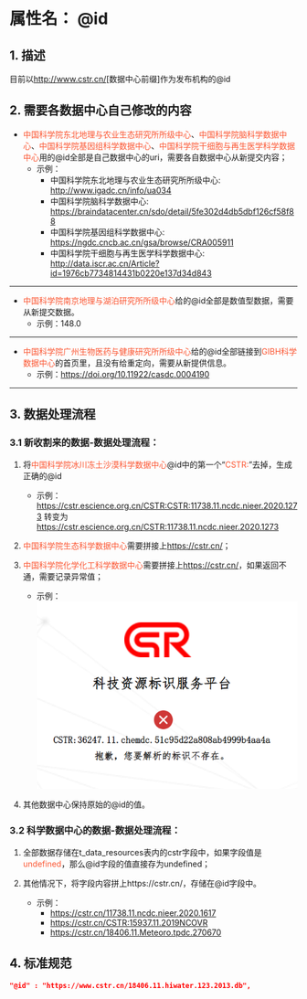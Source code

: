 # 属性名： @id

## 1. 描述
目前以<a href="http://www.cstr.cn" target="_blank">http://www.cstr.cn/</a>[数据中心前缀]作为发布机构的@id

## 2. 需要各数据中心自己修改的内容
  * <font color="#fc5531">中国科学院东北地理与农业生态研究所所级中心</font>、<font color="#fc5531">中国科学院脑科学数据中心</font>、<font color="#fc5531">中国科学院基因组科学数据中心</font>、<font color="#fc5531">中国科学院干细胞与再生医学科学数据中心</font>用的@id全部是自己数据中心的uri，需要各自数据中心从新提交内容；
  &nbsp;
    *  示例：
        +  中国科学院东北地理与农业生态研究所所级中心: <a href="http://www.igadc.cn/info/ua034" target="_blank">http://www.igadc.cn/info/ua034</a>
        +  中国科学院脑科学数据中心: <a href="https://braindatacenter.cn/sdo/detail/5fe302d4db5dbf126cf58f88" target="_blank">https://braindatacenter.cn/sdo/detail/5fe302d4db5dbf126cf58f88</a>
        +  中国科学院基因组科学数据中心: <a href="https://ngdc.cncb.ac.cn/gsa/browse/CRA005911" target="_blank">https://ngdc.cncb.ac.cn/gsa/browse/CRA005911</a>
        +  中国科学院干细胞与再生医学科学数据中心: <a href="http://data.iscr.ac.cn/Article?id=1976cb7734814431b0220e137d34d843" target="_blank">http://data.iscr.ac.cn/Article?id=1976cb7734814431b0220e137d34d843</a>

  ***
  * <font color="#fc5531">中国科学院南京地理与湖泊研究所所级中心</font>给的@id全部是数值型数据，需要从新提交数据。
	  *  示例：148.0
  ***

  * <font color="#fc5531">中国科学院广州生物医药与健康研究所所级中心</font>给的@id全部链接到<font color="#fc5531">GIBH科学数据中心</font>的首页里，且没有给重定向，需要从新提供信息。
	  *  示例：<a href="https://doi.org/10.11922/casdc.0004190" target="_blank">https://doi.org/10.11922/casdc.0004190</a>
  ***
                             
## 3. 数据处理流程
### 3.1 新收割来的数据-数据处理流程：
1. 将<font color="#fc5531">中国科学院冰川冻土沙漠科学数据中心</font>@id中的第一个“<font color="#fc5531">CSTR:</font>”去掉，生成正确的@id
  	*  示例：https://cstr.escience.org.cn/CSTR:CSTR:11738.11.ncdc.nieer.2020.1273 转变为 <a href="https://cstr.escience.org.cn/CSTR:11738.11.ncdc.nieer.2020.1273" target="_blank">https://cstr.escience.org.cn/CSTR:11738.11.ncdc.nieer.2020.1273</a>
2. <font color="#fc5531">中国科学院生态科学数据中心</font>需要拼接上<font color="#fc5531">https://cstr.cn/</font>；

3. <font color="#fc5531">中国科学院化学化工科学数据中心</font>需要拼接上<font color="#fc5531">https://cstr.cn/</font>，如果返回不通，需要记录异常值；
&nbsp;
    *  示例：![error](image/error.png)

4. 其他数据中心保持原始的@id的值。

### 3.2 科学数据中心的数据-数据处理流程：
1. 全部数据存储在t_data_resources表内的cstr字段中，如果字段值是<font color="#fc5531">undefined</font>，那么@id字段的值直接存为undefined；


 
2. 其他情况下，将字段内容拼上https://cstr.cn/，存储在@id字段中。  
    *  示例：
	      +   <a href="https://cstr.cn/11738.11.ncdc.nieer.2020.1617" target="_blank">https://cstr.cn/11738.11.ncdc.nieer.2020.1617</a>
	      +   <a href="https://cstr.cn/CSTR:15937.11.2019NCOVR" target="_blank">https://cstr.cn/CSTR:15937.11.2019NCOVR</a>
	      +   <a href="https://cstr.cn/18406.11.Meteoro.tpdc.270670" target="_blank">https://cstr.cn/18406.11.Meteoro.tpdc.270670</a>

## 4. 标准规范
```json
"@id" : "https://www.cstr.cn/18406.11.hiwater.123.2013.db",
``` 